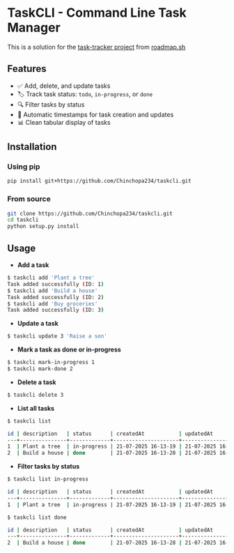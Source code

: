 # TaskCLI - Command Line Task Manager

This is a solution for the [task-tracker project](https://roadmap.sh/projects/task-tracker) from [roadmap.sh](https://roadmap.sh)

## Features

- ✅ Add, delete, and update tasks
- 🏷️ Track task status: `todo`, `in-progress`, or `done`
- 🔍 Filter tasks by status
- 📅 Automatic timestamps for task creation and updates
- 📊 Clean tabular display of tasks

## Installation

### Using pip
```bash
pip install git+https://github.com/Chinchopa234/taskcli.git
```

### From source
```bash
git clone https://github.com/Chinchopa234/taskcli.git
cd taskcli
python setup.py install
```
## Usage

- **Add a task**

```bash
$ taskcli add 'Plant a tree'
Task added successfully (ID: 1)
$ taskcli add 'Build a house'
Task added successfully (ID: 2)
$ taskcli add 'Buy groceries'
Task added successfully (ID: 3)
```

- **Update a task**

```bash
$ taskcli update 3 'Raise a son'
```

- **Mark a task as done or in-progress**

```bash
$ taskcli mark-in-progress 1
$ taskcli mark-done 2
```

- **Delete a task**

```bash
$ taskcli delete 3
```

- **List all tasks**

```bash
$ taskcli list

id | description   | status      | createdAt           | updatedAt          
---+---------------+-------------+---------------------+--------------------
1  | Plant a tree  | in-progress | 21-07-2025 16-13-19 | 21-07-2025 16-14-29
2  | Build a house | done        | 21-07-2025 16-13-28 | 21-07-2025 16-14-35
```

- **Filter tasks by status**

```bash
$ taskcli list in-progress

id | description   | status      | createdAt           | updatedAt          
---+---------------+-------------+---------------------+--------------------
1  | Plant a tree  | in-progress | 21-07-2025 16-13-19 | 21-07-2025 16-14-29

$ taskcli list done

id | description   | status      | createdAt           | updatedAt          
---+---------------+-------------+---------------------+--------------------
2  | Build a house | done        | 21-07-2025 16-13-28 | 21-07-2025 16-14-35
```
